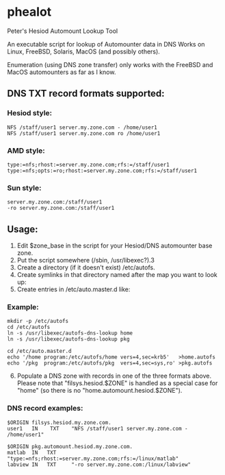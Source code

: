 # phealot

Peter's Hesiod Automount Lookup Tool

An executable script for lookup of Automounter data in DNS
Works on Linux, FreeBSD, Solaris, MacOS (and possibly others).

Enumeration (using DNS zone transfer) only works with the FreeBSD 
and MacOS automounters as far as I know.

## DNS TXT record formats supported:

### Hesiod style:
    NFS /staff/user1 server.my.zone.com - /home/user1
    NFS /staff/user1 server.my.zone.com ro /home/user1

### AMD style:
    type:=nfs;rhost:=server.my.zone.com;rfs:=/staff/user1
    type:=nfs;opts:=ro;rhost:=server.my.zone.com;rfs:=/staff/user1

### Sun style:
    server.my.zone.com:/staff/user1
    -ro server.my.zone.com:/staff/user1

## Usage:

1. Edit $zone_base in the script for your Hesiod/DNS automounter base zone.
2. Put the script somewhere (/sbin, /usr/libexec?).3
3. Create a directory (if it doesn't exist) /etc/autofs.
4. Create symlinks in that directory named after the map you want to look up:
5. Create entries in /etc/auto.master.d like:

### Example:
    mkdir -p /etc/autofs
    cd /etc/autofs
    ln -s /usr/libexec/autofs-dns-lookup home
    ln -s /usr/libexec/autofs-dns-lookup pkg
    
    cd /etc/auto.master.d
    echo '/home program:/etc/autofs/home vers=4,sec=krb5'   >home.autofs
    echo '/pkg  program:/etc/autofs/pkg  vers=4,sec=sys,ro' >pkg.autofs

6. Populate a DNS zone with records in one of the three formats above.
Please note that "filsys.hesiod.$ZONE" is handled as a special case for "home" 
(so there is no "home.automount.hesiod.$ZONE").

### DNS record examples:
    $ORIGIN filsys.hesiod.my.zone.com.
    user1   IN    TXT    "NFS /staff/user1 server.my.zone.com - /home/user1"
    
    $ORIGIN pkg.automount.hesiod.my.zone.com.
    matlab  IN   TXT     "type:=nfs;rhost:=server.my.zone.com;rfs:=/linux/matlab"
    labview IN   TXT     "-ro server.my.zone.com:/linux/labview"
